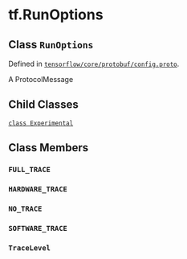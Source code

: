 <div itemscope itemtype="http://developers.google.com/ReferenceObject">
<meta itemprop="name" content="tf.RunOptions" />
<meta itemprop="property" content="Experimental"/>
<meta itemprop="property" content="FULL_TRACE"/>
<meta itemprop="property" content="HARDWARE_TRACE"/>
<meta itemprop="property" content="NO_TRACE"/>
<meta itemprop="property" content="SOFTWARE_TRACE"/>
<meta itemprop="property" content="TraceLevel"/>
</div>

# tf.RunOptions

## Class `RunOptions`





Defined in [`tensorflow/core/protobuf/config.proto`](https://www.tensorflow.org/code/tensorflow/core/protobuf/config.proto).

A ProtocolMessage

## Child Classes
[`class Experimental`](../tf/RunOptions/Experimental.md)

## Class Members

<h3 id="FULL_TRACE"><code>FULL_TRACE</code></h3>

<h3 id="HARDWARE_TRACE"><code>HARDWARE_TRACE</code></h3>

<h3 id="NO_TRACE"><code>NO_TRACE</code></h3>

<h3 id="SOFTWARE_TRACE"><code>SOFTWARE_TRACE</code></h3>

<h3 id="TraceLevel"><code>TraceLevel</code></h3>

